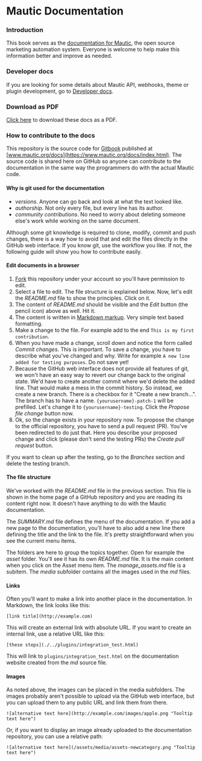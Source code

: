 # Mautic Documentation

### Introduction
This book serves as the [documentation for Mautic](https://www.mautic.org/docs/index.html), the open source marketing automation system. Everyone is welcome to help make this information better and improve as needed.

### Developer docs

If you are looking for some details about Mautic API, webhooks, theme or plugin development, go to [Developer docs](https://developer.mautic.org/).

### Download as PDF

[Click here](https://mautic.org/docs/mautic_docs_en.pdf) to download these docs as a PDF.

### How to contribute to the docs

This repository is the source code for [Gitbook](https://www.gitbook.com/) published at [www.mautic.org/docs](https://www.mautic.org/docs/index.html). The source code is shared here on GitHub so anyone can contribute to the documentation in the same way the programmers do with the actual Mautic code.

#### Why is git used for the documentation

- *versions*. Anyone can go back and look at what the text looked like.
- *authorship*. Not only every file, but every line has its author.
- *community contributions*. No need to worry about deleting someone else's work while working on the same document.

Although some git knowledge is required to clone, modify, commit and push changes, there is a way how to avoid that and edit the files directly in the GitHub web interface. If you know git, use the workflow you like. If not, the following guide will show you how to contribute easily.

#### Edit documents in a browser

1. [Fork](https://github.com/mautic/documentation#fork-destination-box) this repository under your account so you'll have permission to edit.
2. Select a file to edit. The file structure is explained below. Now, let's edit the *README.md* file to show the principles. Click on it.
3. The content of *README.md* should be visible and the *Edit* button (the pencil icon) above as well. Hit it.
4. The content is written in [Markdown markup](https://daringfireball.net/projects/markdown/). Very simple text based formatting.
5. Make a change to the file. For example add to the end `This is my first contribution`.
6. When you have made a change, scroll down and notice the form called *Commit changes*. This is important. To save a change, you have to describe what you've changed and why. Write for example `A new line added for testing purposes`. Do not save yet!
7. Because the GitHub web interface does not provide all features of git, we won't have an easy way to revert our change back to the original state. We'd have to create another commit where we'd delete the added line. That would make a mess in the commit history. So instead, we create a new branch. There is a checkbox for it "Create a new branch...". The branch has to have a name. `{yourusername}-patch-1` will be prefilled. Let's change it to `{yourusername}-testing`. Click the *Propose file change* button now.
8. Ok, so the change exists in your repository now. To propose the change to the official repository, you have to send a pull request (PR). You've been redirected to do just that. Here you describe your proposed change and click (please don't send the testing PRs) the *Create pull request* button.

If you want to clean up after the testing, go to the *Branches* section and delete the testing branch.

#### The file structure

We've worked with the *README.md* file in the previous section. This file is shown in the home page of a GitHub repository and you are reading its content right now. It doesn't have anything to do with the Mautic documentation.

The *SUMMARY.md* file defines the menu of the documentation. If you add a new page to the documentation, you'll have to also add a new line there defining the title and the link to the file. It's pretty straightforward when you see the current menu items.

The folders are here to group the topics together. Open for example the *asset* folder. You'll see it has its own *README.md* file. It is the main content when you click on the Asset menu item. The *manage_assets.md* file is a subitem. The *media* subfolder contains all the images used in the *md* files.

#### Links

Often you'll want to make a link into another place in the documentation. In Markdown, the link looks like this:

```
[link title](http://example.com)
```

This will create an external link with absolute URL. If you want to create an internal link, use a relative URL like this:

```
[these steps](./../plugins/integration_test.html)
```
This will link to `plugins/integration_test.html` on the documentation website created from the *md* source file.

#### Images

As noted above, the images can be placed in the media subfolders. The images probably aren't possible to upload via the GitHub web interface, but you can upload them to any public URL and link them from there.

```
![alternative text here](http://example.com/images/apple.png "Tooltip text here")
```
Or, if you want to display an image already uploaded to the documentation repository, you can use a relative path:

```
![alternative text here](/assets/media/assets-newcategory.png "Tooltip text here")
```
